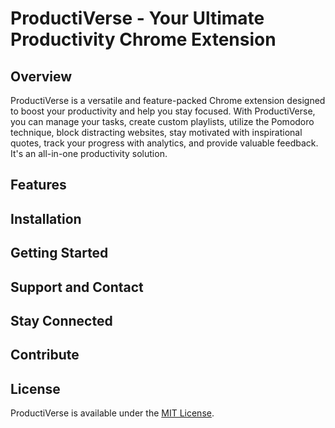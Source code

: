 # ProductiVerse - Your Ultimate Productivity Chrome Extension

## Overview

ProductiVerse is a versatile and feature-packed Chrome extension designed to boost your productivity and help you stay focused. With ProductiVerse, you can manage your tasks, create custom playlists, utilize the Pomodoro technique, block distracting websites, stay motivated with inspirational quotes, track your progress with analytics, and provide valuable feedback. It's an all-in-one productivity solution.

## Features

<!-- ### 1. Task Manager
- Create, organize, and prioritize your tasks efficiently.
- Categorize tasks into projects for better organization.
- Set due dates, reminders, and task dependencies.

### 2. Playlist Player
- Build and enjoy personalized music playlists while you work.
- Seamless integration with popular music streaming services.
- Enhance your concentration and mood with the perfect soundtrack.

### 3. Pomodoro Timer
- Boost your productivity with timed work and break intervals.
- Customize timer settings to suit your work style.
- Stay on track and maintain a healthy work-life balance.

### 4. Website Blocker
- Block distracting websites during your work hours.
- Increase your focus and reduce online temptations.
- Customize your blocklist for maximum productivity.

### 5. Inspirational Quotes
- Get inspired daily with motivational quotes.
- Elevate your mindset and stay motivated throughout the day.
- Share your favorite quotes with friends and colleagues. -->

<!-- ### 6. Analytics Dashboard
- Track your productivity, task completion, and time management.
- Visualize your performance trends with insightful charts.
- Make data-driven decisions to optimize your workflow.

### 7. Feedback and Support
- Share your thoughts and suggestions to help us improve ProductiVerse.
- We value your feedback and are dedicated to enhancing your experience.
- Reach out to our support team for assistance anytime. -->

## Installation
<!-- 
1. Visit the [Chrome Web Store](https://chrome.google.com/webstore).
2. Search for "ProductiVerse" and click "Add to Chrome."
3. Follow the on-screen instructions to complete the installation. -->

## Getting Started
<!-- 
1. Click the ProductiVerse icon in your Chrome toolbar.
2. Sign in or create an account to unlock all features.
3. Explore the powerful productivity tools at your fingertips. -->

## Support and Contact

<!-- If you have questions, encounter issues, or wish to provide feedback, please don't hesitate to reach out to our dedicated support team at support@productiverse.com. Your satisfaction is our top priority. -->

## Stay Connected

<!-- - Website: [https://www.productiverse.com](https://www.productiverse.com)
- Twitter: [@ProductiVerse](https://twitter.com/ProductiVerse)
- Facebook: [ProductiVerse](https://www.facebook.com/ProductiVerse) -->

## Contribute

<!-- Are you a developer interested in contributing to ProductiVerse? Check out our GitHub repository [here](https://github.com/productiverse) to get involved and help us make the extension even better. -->

## License

ProductiVerse is available under the [MIT License](LICENSE.md).

